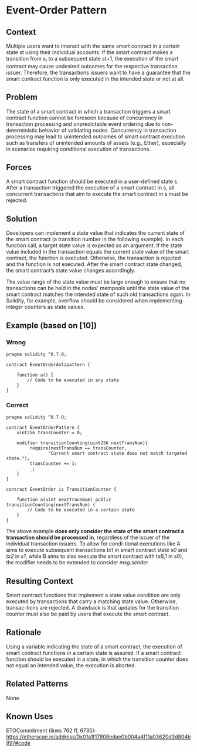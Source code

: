 # Event-Order Pattern

## Context
Multiple users want to interact with the same smart contract in a certain state st using their individual accounts. If the smart contract makes a transition from s<sub>t</sub> to a subsequent state st+1, the execution of the smart contract may cause undesired outcomes for the respective transaction issuer. Therefore, the transactions issuers want to have a guarantee that the smart contract function is only executed in the intended state or not at all.

## Problem
The state of a smart contract in which a transaction triggers a smart contract function cannot be foreseen because of concurrency in transaction processing and unpredictable event ordering due to non-deterministic behavior of validating nodes. Concurrency in transaction processing may lead to unintended outcomes of smart contract execution such as transfers of unintended amounts of assets (e.g., Ether), especially in scenarios requiring conditional execution of transactions.

## Forces
A smart contract function should be executed in a user-defined state s. After a transaction triggered the execution of a smart contract in s, all concurrent transactions that aim to execute the smart contract in s must be rejected.

## Solution
Developers can implement a state value that indicates the current state of the smart contract (a transition number in the following example). In each function call, a target state value is expected as an argument. If the state value included in the transaction equals the current state value of the smart contract, the function is executed. Otherwise, the transaction is rejected and the function is not executed. After the smart contract state changed, the smart contract’s state value changes accordingly.

The value range of the state value must be large enough to ensure that no transactions can be held in the nodes' mempools until the state value of the smart contract matches the intended state of such old transactions again. In Solidity, for example, overflow should be considered when implementing integer counters as state values.

## Example (based on [10])

### Wrong
```Solidity
pragma solidity ^0.7.0;
 
contract EventOrderAntipattern {

    function a() {
        // Code to be executed in any state
    }
}

``` 

### Correct
```Solidity
pragma solidity ^0.7.0;

contract EventOrderPattern {
    uint256 transCounter = 0;

    modifier transitionCounting(uint256 nextTransNum){
         require(nextTransNum == transCounter,
                "Current smart contract state does not match targeted state.");
         transCounter += 1;
         _;
    }
}

contract EventOrder is TransitionCounter {

    function a(uint nextTransNum) public transitionCounting(nextTransNum) {
        // Code to be executed in a certain state
    }
}
```
The above example **does only consider the state of the smart contract a transaction should be processed in**, regardless of the issuer of the individual transaction issuers. To allow for condi-tional executions like A aims to execute subsequent transactions _tx1_ in smart contract state _s0_ and _tx2_ in _s1_, while B aims to also execute the smart contract with txB,1 in s0), the modifier needs to be extended to consider _msg.sender._


## Resulting Context
Smart contract functions that implement a state value condition are only executed by transactions that carry a matching state value. Otherwise, transac-tions are rejected. A drawback is that updates for the transition counter must also be paid by users that execute the smart contract.

## Rationale
Using a variable indicating the state of a smart contract, the execution of smart contract functions in a certain state is assured. If a smart contract function should be executed in a state, in which the transition counter does not equal an intended value, the execution is aborted.

## Related Patterns
None

## Known Uses
ETOCommitment (lines 762 ff, 6735): https://etherscan.io/address/0x01a1f17808edae0b004a4f11a03620d3d804b997#code
